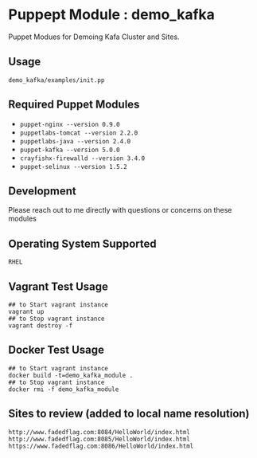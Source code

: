 # Puppept Module : demo_kafka

Puppet Modues for Demoing Kafa Cluster and Sites.

## Usage

```puppet
demo_kafka/examples/init.pp
```

## Required Puppet Modules

* `puppet-nginx --version 0.9.0`
* `puppetlabs-tomcat --version 2.2.0`
* `puppetlabs-java --version 2.4.0`
* `puppet-kafka --version 5.0.0`
* `crayfishx-firewalld --version 3.4.0`
* `puppet-selinux --version 1.5.2`


## Development

Please reach out to me directly with questions or concerns on these modules

## Operating System Supported

```
RHEL
```

## Vagrant Test Usage

```
## to Start vagrant instance
vagrant up
## to Stop vagrant instance
vagrant destroy -f

```

## Docker Test Usage
```puppet
## to Start vagrant instance
docker build -t=demo_kafka_module .
## to Stop vagrant instance
docker rmi -f demo_kafka_module

```

## Sites to review (added to local name resolution)
```
http://www.fadedflag.com:8084/HelloWorld/index.html
http://www.fadedflag.com:8085/HelloWorld/index.html
https://www.fadedflag.com:8086/HelloWorld/index.html
```
